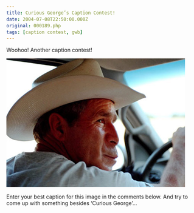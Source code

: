 ```yaml
---
title: Curious George’s Caption Contest!
date: 2004-07-08T22:50:00.000Z
original: 000189.php
tags: [caption contest, gwb]
---
```


Woohoo! Another caption contest!

<p class="polaroid"><img src="./bushmonkey.jpg" /></p>

Enter your best caption for this image in the comments below. And try to come up with something besides ‘Curious George’…
